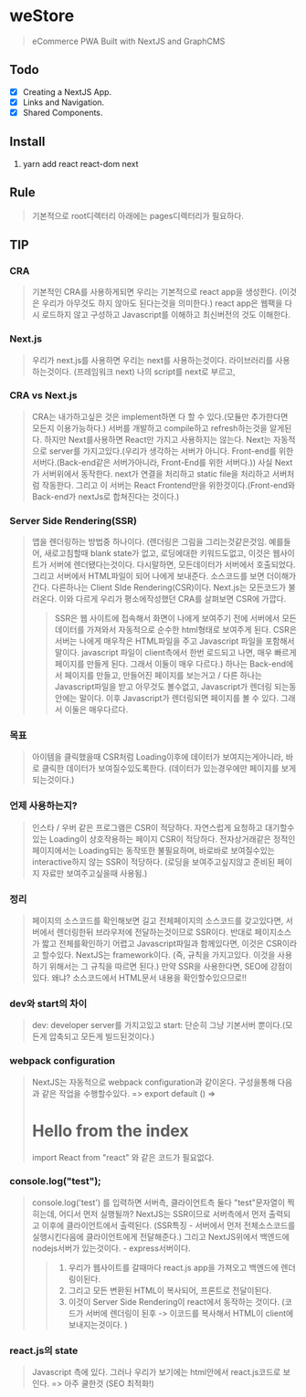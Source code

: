 # weStore
> eCommerce PWA Built with NextJS and GraphCMS 

## Todo
- [x] Creating a NextJS App.
- [x] Links and Navigation.
- [x] Shared Components.
## Install
1. yarn add react react-dom next


## Rule
> 기본적으로 root디렉터리 아래에는 pages디렉터리가 필요하다.


## TIP

### CRA
> 기본적인 CRA를 사용하게되면 우리는 기본적으로 react app을 생성한다. (이것은 우리가 아무것도 하지 않아도 된다는것을 의미한다.)
> react app은 웹팩을 다시 로드하지 않고 구성하고 Javascript를 이해하고 최신버전의 것도 이해한다.

### Next.js
> 우리가 next.js를 사용하면 우리는 next를 사용하는것이다. 라이브러리를 사용하는것이다. (프레임워크 next)
> 나의 script를 next로 부르고,

### CRA vs Next.js
> CRA는 내가하고싶은 것은 implement하면 다 할 수 있다.(모듈만 추가한다면 모든지 이용가능하다.)
> 서버를 개발하고 compile하고 refresh하는것을 알게된다.
> 하지만  Next를사용하면 React만 가지고 사용하지는 않는다. Next는 자동적으로 server를 가지고있다.(우리가 생각하는 서버가 아니다. Front-end를 위한 서버다.(Back-end같은 서버가아니라, Front-End를 위한 서버다.))
> 사실 Next가 서버위에서 동작한다. next가 연결을 처리하고 static file을 처리하고 서버처럼 작동한다. 그리고 이 서버는 React Frontend만을 위한것이다.(Front-end와 Back-end가 nextJs로 합쳐진다는 것이다.)


### Server Side Rendering(SSR)
> 앱을 렌더링하는 방법중 하나이다. 
(렌더링은 그림을 그리는것같은것임. 예를들어, 새로고침할때 blank state가 없고, 로딩에대한 키워드도없고, 이것은 웹사이트가 서버에 렌더됐다는것이다. 다시말하면, 모든데이터가 서버에서 호출되었다.
> 그리고 서버에서 HTML파일이 되어 나에게 보내준다. 소스코드를 보면 더이해가간다.
> 다른하나는 Client SIde Rendering(CSR)이다.
> Next.js는 모든코드가 불러온다. 이와 다르게 우리가 평소에작성했던 CRA를 살펴보면 CSR에 가깝다. 
> > SSR은 웹 사이트에 접속해서 화면이 나에게 보여주기 전에 서버에서 모든 데이터를 가져와서 자동적으로 순수한 html형태로 보여주게 된다.
> > CSR은 서버는 나에게 매우작은 HTML파일을 주고 Javascript 파일을 포함해서 말이다. javascript 파일이 client측에서 한번 로드되고 나면, 매우 빠르게 페이지를 만들게 된다. 그래서 이둘이 매우 다르다.)
> 하나는 Back-end에서 페이지를 만들고, 만들어진 페이지를 보는거고 / 다른 하나는 Javascript파일을 받고 아무것도 볼수없고, Javascript가 렌더링 되는동안에는 말이다. 이후 Javascript가 렌더링되면 페이지를 볼 수 있다.
> 그래서 이둘은 매우다르다.

### 목표
> 아이템을 클릭했을때 CSR처럼 Loading이후에 데이터가 보여지는게아니라, 바로 클릭한 데이터가 보여질수있도록한다. (데이터가 있는경우에만 페이지를 보게되는것이다.)

### 언제 사용하는지?
> 인스타 / 우버 같은 프로그램은 CSR이 적당하다. 자연스럽게 요청하고 대기할수있는 Loading이 상호작용하는 페이지 CSR이 적당하다.
> 전자상거래같은 정적인페이지에서는 Loading되는 동작또한 불필요하며, 바로바로 보여질수있는 interactive하지 않는 SSR이 적당하다.  (로딩을 보여주고싶지않고 준비된 페이지 자료만 보여주고싶을때 사용됨.)

### 정리 
> 페이지의 소스코드를 확인해보면 길고 전체페이지의 소스코드를 갖고있다면, 서버에서 렌더링한뒤 브라우저에 전달하는것이므로 SSR이다.
> 반대로 페이지소스가 짧고 전체를확인하기 어렵고 Javascript파일과 함께있다면, 이것은 CSR이라고 할수있다.
> NextJS는 framework이다. (즉, 규칙을 가지고있다. 이것을 사용하기 위해서는 그 규칙을 따르면 된다.)
> 만약 SSR을 사용한다면, SEO에 강점이있다. 왜냐? 소스코드에서 HTML문서 내용을 확인할수있으므로!!


### dev와 start의 차이
> dev: developer server를 가지고있고
> start: 단순히 그냥 기본서버 뿐이다.(모든게 압축되고 모든게 빌드된것이다.)

### webpack configuration
> NextJS는 자동적으로 webpack configuration과 같이온다.
> 구성을통해 다음과 같은 작업을 수행할수있다. => export default () => <h1>Hello from the index</h1>
> import React from "react" 와 같은 코드가 필요없다.

### console.log("test"); 
> console.log('test') 를 입력하면 서버측, 클라이언트측 둘다 "test"문자열이 찍히는데, 어디서 먼저 실행될까?
> NextJS는 SSR이므로 서버측에서 먼저 출력되고 이후에 클라이언트에서 출력된다. (SSR특징 - 서버에서 먼저 전체소스코드를 실행시킨다음에 클라이언트에게 전달해준다.)
> 그리고 NextJS위에서 백엔드에 nodejs서버가 있는것이다. - express서버이다.
> > 1. 우리가 웹사이트를 갈때마다 react.js app을 가져오고 백엔드에 렌더링이된다.
> > 2. 그리고 모든 변환된 HTML이 복사되어, 프론트로 전달이된다.
> > 3. 이것이 Server Side Rendering이 react에서 동작하는 것이다. (코드가 서버에 렌더링이 된후 -> 이코드를 복사해서 HTML이 client에 보내지는것이다. )

### react.js의 state
> Javascript 측에 있다. 그러나 우리가 보기에는 html안에서 react.js코드로 보인다. => 아주 쿨한것 (SEO 최적화!)
